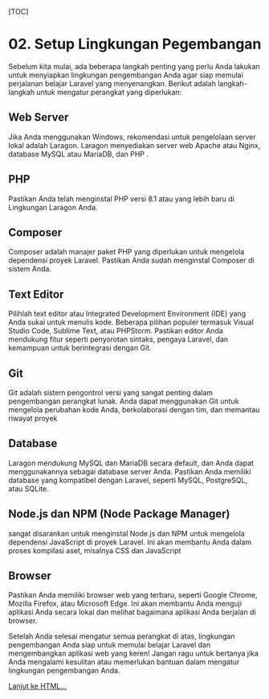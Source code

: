[TOC]

# <b>02.</b> Setup Lingkungan Pegembangan

Sebelum kita mulai, ada beberapa langkah penting yang perlu Anda lakukan untuk menyiapkan lingkungan pengembangan Anda agar siap memulai perjalanan belajar Laravel yang menyenangkan. Berikut adalah langkah-langkah untuk mengatur perangkat yang diperlukan:

## Web Server
Jika Anda menggunakan Windows, rekomendasi untuk pengelolaan server lokal adalah Laragon. Laragon menyediakan server web Apache atau Nginx, database MySQL atau MariaDB, dan PHP .

## PHP
Pastikan Anda telah menginstal PHP versi 8.1 atau yang lebih baru di Lingkungan Laragon Anda.

## Composer
Composer adalah manajer paket PHP yang diperlukan untuk mengelola dependensi proyek Laravel. Pastikan Anda sudah menginstal Composer di sistem Anda.

## Text Editor
Pilihlah text editor atau Integrated Development Environment (IDE) yang Anda sukai untuk menulis kode. Beberapa pilihan populer termasuk Visual Studio Code, Sublime Text, atau PHPStorm.
Pastikan editor Anda mendukung fitur seperti penyorotan sintaks, pengaya Laravel, dan kemampuan untuk berintegrasi dengan Git.

## Git
Git adalah sistem pengontrol versi yang sangat penting dalam pengembangan perangkat lunak. Anda dapat menggunakan Git untuk mengelola perubahan kode Anda, berkolaborasi dengan tim, dan memantau riwayat proyek

## Database
Laragon mendukung MySQL dan MariaDB secara default, dan Anda dapat menggunakannya sebagai database server Anda.
Pastikan Anda memiliki database yang kompatibel dengan Laravel, seperti MySQL, PostgreSQL, atau SQLite.

## Node.js dan NPM (Node Package Manager)
sangat disarankan untuk menginstal Node.js dan NPM untuk mengelola dependensi JavaScript di proyek Laravel. Ini akan membantu Anda dalam proses kompilasi aset, misalnya CSS dan JavaScript

## Browser
Pastikan Anda memiliki browser web yang terbaru, seperti Google Chrome, Mozilla Firefox, atau Microsoft Edge. Ini akan membantu Anda menguji aplikasi Anda secara lokal dan melihat bagaimana aplikasi Anda berjalan di browser.

Setelah Anda selesai mengatur semua perangkat di atas, lingkungan pengembangan Anda siap untuk memulai belajar Laravel dan mengembangkan aplikasi web yang keren! Jangan ragu untuk bertanya jika Anda mengalami kesulitan atau memerlukan bantuan dalam mengatur lingkungan pengembangan Anda.

[Lanjut ke HTML...](/basic/html)
